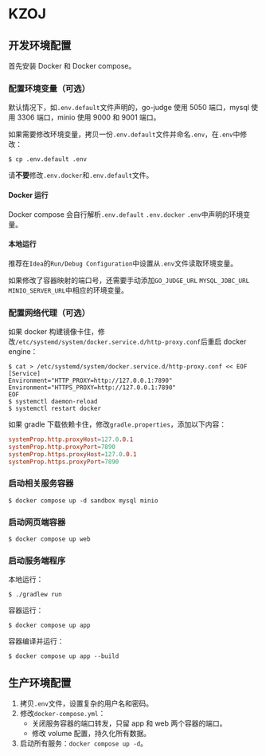 # KZOJ

## 开发环境配置

首先安装 Docker 和 Docker compose。

### 配置环境变量（可选）

默认情况下，如`.env.default`文件声明的，go-judge 使用 5050 端口，mysql 使用 3306 端口，minio 使用 9000 和 9001 端口。

如果需要修改环境变量，拷贝一份`.env.default`文件并命名`.env`，在`.env`中修改：

```shell
$ cp .env.default .env
```

请**不要**修改`.env.docker`和`.env.default`文件。

#### Docker 运行

Docker compose 会自行解析`.env.default` `.env.docker` `.env`中声明的环境变量。

#### 本地运行

推荐在`Idea`的`Run/Debug Configuration`中设置从`.env`文件读取环境变量。

如果修改了容器映射的端口号，还需要手动添加`GO_JUDGE_URL` `MYSQL_JDBC_URL` `MINIO_SERVER_URL`中相应的环境变量。

### 配置网络代理（可选）

如果 docker 构建镜像卡住，修改`/etc/systemd/system/docker.service.d/http-proxy.conf`后重启 docker engine：

```shell
$ cat > /etc/systemd/system/docker.service.d/http-proxy.conf << EOF
[Service]
Environment="HTTP_PROXY=http://127.0.0.1:7890"
Environment="HTTPS_PROXY=http://127.0.0.1:7890"
EOF
$ systemctl daemon-reload
$ systemctl restart docker
```

如果 gradle 下载依赖卡住，修改`gradle.properties`，添加以下内容：

```conf
systemProp.http.proxyHost=127.0.0.1
systemProp.http.proxyPort=7890
systemProp.https.proxyHost=127.0.0.1
systemProp.https.proxyPort=7890
```

### 启动相关服务容器

```shell
$ docker compose up -d sandbox mysql minio
```

### 启动网页端容器

```shell
$ docker compose up web
```

### 启动服务端程序

本地运行：

```shell
$ ./gradlew run
```

容器运行：

```shell
$ docker compose up app
```

容器编译并运行：

```shell
$ docker compose up app --build
```

## 生产环境配置

1. 拷贝`.env`文件，设置复杂的用户名和密码。
2. 修改`docker-compose.yml`：
   - 关闭服务容器的端口转发，只留 app 和 web 两个容器的端口。
   - 修改 volume 配置，持久化所有数据。
3. 启动所有服务：`docker compose up -d`。
